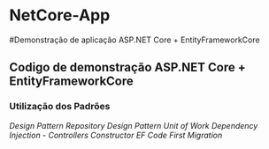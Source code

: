 # NetCore-App
#Demonstração de aplicação ASP.NET Core + EntityFrameworkCore

## Codigo de demonstração ASP.NET Core + EntityFrameworkCore
### Utilização dos Padrões


*Design Pattern Repository*
*Design Pattern Unit of Work*
*Dependency Injection - Controllers Constructor*
*EF Code First Migration*
